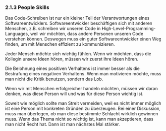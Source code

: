 ### 2.1.3 People Skills

Das Code-Schreiben ist nur ein kleiner Teil der Verantwortungen eines Softwareentwicklers. Softwareentwickler beschäftigen sich mit anderen Menschen, z.B. schreiben wir unseren Code in High-Level-Programming-Languages, weil wir möchten, dass andere Personen unseren Code verstehen können. Deswegen muss ein guter Softwareentwickler einen Weg finden, um mit Menschen effizient zu kommunizieren.

Jeder Mensch möchte sich wichtig fühlen. Wenn wir möchten, dass die Kollegin unsere Ideen hören, müssen wir zuerst ihre Ideen hören.

Die Belohnung eines positiven Verhaltens ist immer besser als die Bestrafung eines negativen Verhaltens. Wenn man motivieren möchte, muss man nicht die Kritik benutzen, sondern das Lob.

Wenn wir mit Menschen erfolgreicher handeln möchten, müssen wir daran denken, was diese Person will und was für diese Person wichtig ist.

Soweit wie möglich sollte man Streit vermeiden, weil es nicht immer möglich ist eine Person mit konkreten Gründen zu überzeugen. Bei einer Diskussion, muss man überlegen, ob man diese bestimmte Schlacht wirklich gewinnen muss. Wenn das Thema nicht so wichtig ist, kann man akzeptieren, dass man nicht Recht hat. Dann ist man nächstes Mal stärker.